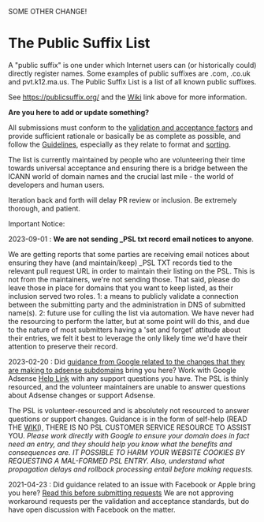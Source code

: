 SOME OTHER CHANGE!

The Public Suffix List
======================

A "public suffix" is one under which Internet users can (or historically could)
directly register names. Some examples of public suffixes are .com, .co.uk and
pvt.k12.ma.us. The Public Suffix List is a list of all known public suffixes.

See https://publicsuffix.org/ and the [Wiki](https://github.com/publicsuffix/list/wiki) link above for more information.

**Are you here to add or update something?**

All submissions must conform to the [validation and acceptance factors](https://github.com/publicsuffix/list/wiki/Guidelines#validation-and-non-acceptance-factors) and provide sufficient rationale or basically be as complete as possible, and follow the [Guidelines](https://github.com/publicsuffix/list/wiki/Guidelines), especially as they relate to format and [sorting](https://github.com/publicsuffix/list/wiki/Guidelines#sort-your-submission-correctly-important).

The list is currently maintained by people who are volunteering their time towards universal acceptance and ensuring there is a bridge between the ICANN world of domain names and the crucial last mile - the world of developers and human users.  

Iteration back and forth will delay PR review or inclusion.  Be extremely thorough, and patient.

Important Notice:

2023-09-01 : **We are not sending _PSL txt record email notices to anyone**.    

We are getting reports that some parties are receiving email notices about ensuring they have (and maintain/keep) _PSL TXT records tied to the relevant pull request URL in order to maintain their listing on the PSL.   This is not from the maintainers, we're not sending those.  That said, please do leave those in place for domains that you want to keep listed, as their inclusion served two roles.  1: a means to publicly validate a connection between the submitting party and the administration in DNS of submitted name(s). 2: future use for culling the list via automation.  We have never had the resourcing to perform the latter, but at some point will do this, and due to the nature of most submitters having a 'set and forget' attitude about their entries, we felt it best to leverage the only likely time we'd have their attention to preserve their record.

2023-02-20 : Did [guidance from Google related to the changes that they are making to adsense subdomains](https://support.google.com/adsense/answer/12170421) bring you here?  Work with Google Adsense [Help Link](https://support.google.com/adsense/gethelp) with any support questions you have.  The PSL is thinly resourced, and the volunteer maintainers are unable to answer questions about Adsense changes or support Adsense.

The PSL is volunteer-resourced and is absolutely not resourced to answer questions or support changes.  Guidance is in the form of self-help (READ THE [WIKI](https://github.com/publicsuffix/list/wiki)), THERE IS NO PSL CUSTOMER SERVICE RESOURCE TO ASSIST YOU.   *Please work directly with Google to ensure your domain does in fact need an entry, and they should help you know what the benefits and consequences are.  _IT POSSIBLE TO HARM YOUR WEBSITE COOKIES BY REQUESTING A MAL-FORMED PSL ENTRY_.  Also, understand what propagation delays and rollback processing entail before making requests.*

2021-04-23 : Did guidance related to an issue with Facebook or Apple bring you here?  [Read this before submitting requests](https://github.com/publicsuffix/list/issues/1245)  We are not approving workaround requests per the validation and acceptance standards, but do have open discussion with Facebook on the matter.  

